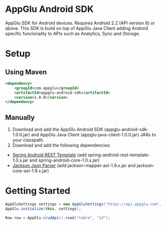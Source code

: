 AppGlu Android SDK
==================

AppGlu SDK for Android devices. Requires Android 2.2 (API version 8) or above.
This SDK is build on top of AppGlu Java Client adding Android specific funcionality to APIs such as Analytics, Sync and Storage.

# Setup

## Using Maven

```xml
<dependency>
    <groupId>com.appglu</groupId>
    <artifactId>appglu-android-sdk</artifactId>
    <version>1.0.0</version>
</dependency>
```

## Manually

1. Download and add the AppGlu Android SDK (appglu-android-sdk-1.0.0.jar) and AppGlu Java Client (appglu-java-client-1.0.0.jar) JARs to your classpath.
2. Download and add the following dependencies:

* [Spring Android REST Template](http://www.springsource.org/spring-android) (add spring-android-rest-template-1.0.x.jar and spring-android-core-1.0.x.jar)
* [Jackson Json Parser](http://jackson.codehaus.org) (add jackson-mapper-asl-1.9.x.jar and jackson-core-asl-1.9.x.jar)

# Getting Started

```java
AppGluSettings settings = new AppGluSettings("https://api.appglu.com", "appKey", "appSecret");
AppGlu.initialize(this, settings);

Row row = AppGlu.crudApi().read("table", "id");
```




